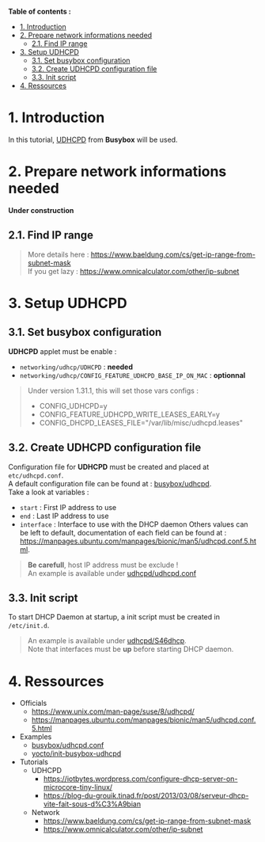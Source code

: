 **Table of contents :**
- [1. Introduction](#1-introduction)
- [2. Prepare network informations needed](#2-prepare-network-informations-needed)
  - [2.1. Find IP range](#21-find-ip-range)
- [3. Setup UDHCPD](#3-setup-udhcpd)
  - [3.1. Set busybox configuration](#31-set-busybox-configuration)
  - [3.2. Create UDHCPD configuration file](#32-create-udhcpd-configuration-file)
  - [3.3. Init script](#33-init-script)
- [4. Ressources](#4-ressources)

# 1. Introduction

In this tutorial, [UDHCPD](https://git.busybox.net/busybox/tree/networking/udhcp) from **Busybox** will be used.

# 2. Prepare network informations needed

**Under construction**

## 2.1. Find IP range

> More details here : https://www.baeldung.com/cs/get-ip-range-from-subnet-mask  
> If you get lazy : https://www.omnicalculator.com/other/ip-subnet

# 3. Setup UDHCPD

## 3.1. Set busybox configuration

**UDHCPD** applet must be enable :
- `networking/udhcp/UDHCPD` : **needed**
- `networking/udhcp/CONFIG_FEATURE_UDHCPD_BASE_IP_ON_MAC` : **optionnal**
> Under version 1.31.1, this will set those vars configs :
> - CONFIG_UDHCPD=y
> - CONFIG_FEATURE_UDHCPD_WRITE_LEASES_EARLY=y
> - CONFIG_DHCPD_LEASES_FILE="/var/lib/misc/udhcpd.leases"

## 3.2. Create UDHCPD configuration file

Configuration file for **UDHCPD** must be created and placed at `etc/udhcpd.conf`.  
A default configuration file can be found at : [busybox/udhcpd](https://udhcp.busybox.net/udhcpd.conf).  
Take a look at variables :
- `start` : First IP address to use
- `end` : Last IP address to use
- `interface` : Interface to use with the DHCP daemon
Others values can be left to default, documentation of each field can be found at : https://manpages.ubuntu.com/manpages/bionic/man5/udhcpd.conf.5.html.
> **Be carefull**, host IP address must be exclude !  
> An example is available under [udhcpd/udhcpd.conf](https://github.com/BOREA-DENTAL/DocumentationsCobra/tree/master/Documentations/Developpement/DHCP/Server/udhcpd/udhcpd.conf)

## 3.3. Init script 

To start DHCP Daemon at startup, a init script must be created in `/etc/init.d`.
> An example is available under [udhcpd/S46dhcp](https://github.com/BOREA-DENTAL/DocumentationsCobra/tree/master/Documentations/Developpement/DHCP/Server/udhcpd/S46dhcp).  
> Note that interfaces must be **up** before starting DHCP daemon.

# 4. Ressources

- Officials
  - https://www.unix.com/man-page/suse/8/udhcpd/
  - https://manpages.ubuntu.com/manpages/bionic/man5/udhcpd.conf.5.html
- Examples
  - [busybox/udhcpd.conf](https://udhcp.busybox.net/udhcpd.conf)
  - [yocto/init-busybox-udhcpd](https://git.yoctoproject.org/cgit.cgi/poky/plain/meta/recipes-core/busybox/files/busybox-udhcpd)
- Tutorials
  - UDHCPD
    - https://iotbytes.wordpress.com/configure-dhcp-server-on-microcore-tiny-linux/
    - https://blog-du-grouik.tinad.fr/post/2013/03/08/serveur-dhcp-vite-fait-sous-d%C3%A9bian
  - Network
    - https://www.baeldung.com/cs/get-ip-range-from-subnet-mask
    - https://www.omnicalculator.com/other/ip-subnet